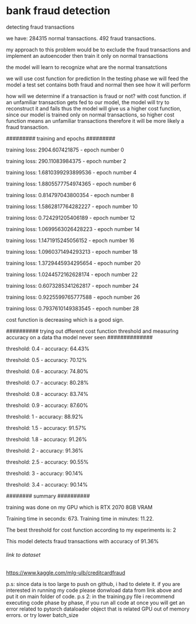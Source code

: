 # bank fraud detection
 detecting fraud transactions


we have:
284315 normal transactions.
492 fraud transactions.

my approach to this problem would be to exclude the fraud transactions and implement an autoencoder
then train it only on normal transactions

the model will learn to recognize what are the normal transatctions

we will use cost function for prediction
In the testing phase we will feed the model a test set contains both fraud and normal
then see how it will perform


how will we determine if a transaction is fraud or not? with cost function.
if an unfamiliar transaction gets fed to our model, the model will try to reconstruct it and fails
thus the model will give us a higher cost function, since our model is trained only on normal 
transactions, so higher cost function means an unfamiliar transactions therefore
it will be more likely a fraud transaction.






######### training and epochs #########

training loss: 2904.607421875 - epoch number 0

training loss: 290.11083984375 - epoch number 2

training loss: 1.6810399293899536 - epoch number 4

training loss: 1.8805577754974365 - epoch number 6

training loss: 0.814797043800354 - epoch number 8

training loss: 1.5862817764282227 - epoch number 10

training loss: 0.724291205406189 - epoch number 12

training loss: 1.0699563026428223 - epoch number 14

training loss: 1.1471915245056152 - epoch number 16

training loss: 1.0960371494293213 - epoch number 18

training loss: 1.3729445934295654 - epoch number 20

training loss: 1.0244572162628174 - epoch number 22

training loss: 0.6073285341262817 - epoch number 24

training loss: 0.9225599765777588 - epoch number 26

training loss: 0.7937610149383545 - epoch number 28

cost function is decreasing which is a good sign.





########## trying out dfferent cost function threshold and measuring accuracy on a data tha model never seen ##############

threshold: 0.4 - accuracy: 64.43%

threshold: 0.5 - accuracy: 70.12%

threshold: 0.6 - accuracy: 74.80%

threshold: 0.7 - accuracy: 80.28%

threshold: 0.8 - accuracy: 83.74%

threshold: 0.9 - accuracy: 87.60%

threshold: 1 - accuracy: 88.92%

threshold: 1.5 - accuracy: 91.57%

threshold: 1.8 - accuracy: 91.26%

threshold: 2 - accuracy: 91.36%

threshold: 2.5 - accuracy: 90.55%

threshold: 3 - accuracy: 90.14%

threshold: 3.4 - accuracy: 90.14%






######## summary ##########

training was done on my GPU which is RTX 2070 8GB VRAM

Training time in seconds: 673.
Training time in minutes: 11.22.

The best threshold for cost function according to my experiments is: 2 

This model detects fraud transactions with accuracy of 91.36%




###### link to dataset #######
https://www.kaggle.com/mlg-ulb/creditcardfraud




p.s: since data is too large to push on github, i had to delete it. if you are interested in running my code please donwload data from link above and put it on main folder of code.
p.s 2: in the training.py file i recommend executing code phase by phase, if you run all code at once you will get an error related to pytorch dataloader object that is related
GPU out of memory errors. or try lower batch_size



